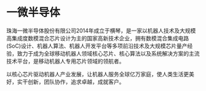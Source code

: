 # 

# 一微半导体

珠海一微半导体股份有限公司2014年成立于横琴，是一家以机器人技术及大规模高集成度数模混合芯片设计为主的国家高新技术企业，拥有数模混合集成电路(SoC)设计、机器人算法、机器人开发平台等多项前沿技术及大规模芯片量产经验，致力于成为全球移动机器人领域核心芯片、核心算法以及系统解决方案的主流技术平台，是移动机器人专用芯片领域的领航者。

以核心芯片驱动机器人产业发展，让机器人服务全球亿万家庭，使人类生活更美好，实干创新，团队协作，追求卓越，成就客户。

